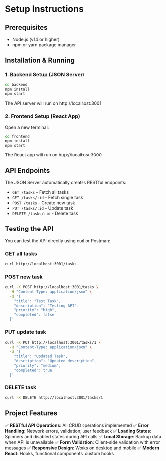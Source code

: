 # Setup Instructions

## Prerequisites
- Node.js (v14 or higher)
- npm or yarn package manager

## Installation & Running

### 1. Backend Setup (JSON Server)
```bash
cd backend
npm install
npm start
```
The API server will run on http://localhost:3001

### 2. Frontend Setup (React App)
Open a new terminal:
```bash
cd frontend
npm install
npm start
```
The React app will run on http://localhost:3000

## API Endpoints

The JSON Server automatically creates RESTful endpoints:

- `GET /tasks` - Fetch all tasks
- `GET /tasks/:id` - Fetch single task
- `POST /tasks` - Create new task
- `PUT /tasks/:id` - Update task
- `DELETE /tasks/:id` - Delete task

## Testing the API

You can test the API directly using curl or Postman:

### GET all tasks
```bash
curl http://localhost:3001/tasks
```

### POST new task
```bash
curl -X POST http://localhost:3001/tasks \
  -H "Content-Type: application/json" \
  -d '{
    "title": "Test Task",
    "description": "Testing API",
    "priority": "high",
    "completed": false
  }'
```

### PUT update task
```bash
curl -X PUT http://localhost:3001/tasks/1 \
  -H "Content-Type: application/json" \
  -d '{
    "title": "Updated Task",
    "description": "Updated description",
    "priority": "medium",
    "completed": true
  }'
```

### DELETE task
```bash
curl -X DELETE http://localhost:3001/tasks/1
```

## Project Features

✅ **RESTful API Operations**: All CRUD operations implemented
✅ **Error Handling**: Network errors, validation, user feedback
✅ **Loading States**: Spinners and disabled states during API calls
✅ **Local Storage**: Backup data when API is unavailable
✅ **Form Validation**: Client-side validation with error messages
✅ **Responsive Design**: Works on desktop and mobile
✅ **Modern React**: Hooks, functional components, custom hooks